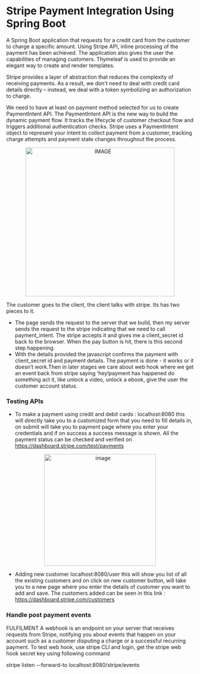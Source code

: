 
# Stripe Payment Integration Using Spring Boot

A Spring Boot application that requests for a credit card from the customer to charge a specific amount. Using Stripe API, inline processing of the payment has been achieved. The application also gives the user the capabilities of managing customers. Thymeleaf is used to provide an elegant way to create and render templates.

Stripe provides a layer of abstraction that reduces the complexity of receiving payments. As a result, we don't need to deal with credit card details directly – instead, we deal with a token symbolizing an authorization to charge.

We need to have at least on payment method selected for us to create PaymentIntent API. The PaymentIntent API is the new way to build the dynamic payment flow. It tracks the lifecycle of customer checkout flow and triggers additional authentication checks.
Stripe uses a PaymentIntent object to represent your intent to collect payment from a customer, tracking charge attempts and payment state changes throughout the process.

<p align="center">
  <img src="https://user-images.githubusercontent.com/32454228/198170434-b3c70363-5785-43b8-bfe9-5be14a22f73b.png" alt="IMAGE" style="width:400px;"/>
</p>


The customer goes to the client, the client talks with stripe. Its has two pieces to it. 
* The page sends the request to the server that we build, then my server sends the request to the stripe indicating that we need to call payment_intent. The stripe accepts it and gives me a client_secret id back to the browser. When the pay button is hit, there is this second step happening. 
* With the details provided the javascript confirms the payment with client_secret id and payment details. The payment is done - it works or it doesn’t work.Then in later stages we care about web hook where we get an event back from stripe saying ‘hey!payment has happened do something act it, like unlock a video, unlock a ebook, give the user the customer account status.

### Testing APIs

* To make a payment using credit and debit cards :
          localhost:8080
this will directly take you to a customized form that you need to fill details in, on submit will take you to payment page where you enter your credentials and if on success a success message is shown.
All the payment status can be checked and verified on https://dashboard.stripe.com/test/payments

<p align="center">
  <img width="504" alt="image" src="https://user-images.githubusercontent.com/32454228/198170736-55f85e01-1d72-4794-9283-038e82f42a96.png" style="width:300px;"/>
</p>

* Adding new customer
          localhost:8080/user
this will show you list of all the existing customers and on click on new customer button, will take you to a new page where you enter the details of customer you want to add and save.
The customers added can be seen in this link : https://dashboard.stripe.com/customers

### Handle post payment events
FULFILMENT
A webhook is an endpoint on your server that receives requests from Stripe, notifying you about events that happen on your account such as a customer disputing a charge or a successful recurring payment. 
To test web hook, use stripe CLI and login, get the stripe web hook secret key using following command

stripe listen --forward-to localhost:8080/stripe/events
